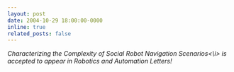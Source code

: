```yaml
---
layout: post
date: 2004-10-29 18:00:00-0000
inline: true
related_posts: false
---
```


<i>Characterizing the Complexity of Social Robot Navigation Scenarios<\i> is accepted to appear in Robotics and Automation Letters!
